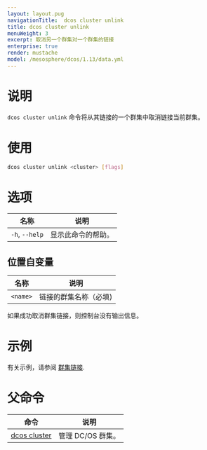 ```yaml
---
layout: layout.pug
navigationTitle:  dcos cluster unlink
title: dcos cluster unlink
menuWeight: 3
excerpt: 取消另一个群集对一个群集的链接
enterprise: true
render: mustache
model: /mesosphere/dcos/1.13/data.yml
---
```


# 说明
`dcos cluster unlink` 命令将从其链接的一个群集中取消链接当前群集。

# 使用

```bash
dcos cluster unlink <cluster> [flags]
```
# 选项

| 名称 | 说明 |
|---------|-------------|
| `-h`, `--help` | 显示此命令的帮助。 |


## 位置自变量

| 名称 | 说明 |
|---------|-------------|
| `<name>`   | 链接的群集名称（必填)|

如果成功取消群集链接，则控制台没有输出信息。


# 示例
有关示例，请参阅 [群集链接](/mesosphere/dcos/cn/1.13/administering-clusters/multiple-clusters/cluster-links/).

# 父命令

| 命令 | 说明 |
|---------|-------------|
| [dcos cluster](/mesosphere/dcos/cn/1.13/cli/command-reference/dcos-cluster/) | 管理 DC/OS 群集。 |
